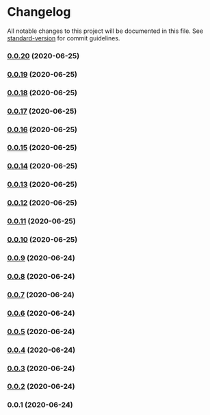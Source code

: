 # Changelog

All notable changes to this project will be documented in this file. See [standard-version](https://github.com/conventional-changelog/standard-version) for commit guidelines.

### [0.0.20](https://github.com/will-to-ride/Python_MonoRepo_Kubeless/compare/beta-v0.0.19...beta-v0.0.20) (2020-06-25)

### [0.0.19](https://github.com/will-to-ride/Python_MonoRepo_Kubeless/compare/beta-v0.0.18...beta-v0.0.19) (2020-06-25)

### [0.0.18](https://github.com/will-to-ride/Python_MonoRepo_Kubeless/compare/beta-v0.0.17...beta-v0.0.18) (2020-06-25)

### [0.0.17](https://github.com/will-to-ride/Python_MonoRepo_Kubeless/compare/beta-v0.0.16...beta-v0.0.17) (2020-06-25)

### [0.0.16](https://github.com/will-to-ride/Python_MonoRepo_Kubeless/compare/beta-v0.0.15...beta-v0.0.16) (2020-06-25)

### [0.0.15](https://github.com/will-to-ride/Python_MonoRepo_Kubeless/compare/beta-v0.0.14...beta-v0.0.15) (2020-06-25)

### [0.0.14](https://github.com/will-to-ride/Python_MonoRepo_Kubeless/compare/beta-v0.0.13...beta-v0.0.14) (2020-06-25)

### [0.0.13](https://github.com/will-to-ride/Python_MonoRepo_Kubeless/compare/beta-v0.0.12...beta-v0.0.13) (2020-06-25)

### [0.0.12](https://github.com/will-to-ride/Python_MonoRepo_Kubeless/compare/beta-v0.0.11...beta-v0.0.12) (2020-06-25)

### [0.0.11](https://github.com/will-to-ride/Python_MonoRepo_Kubeless/compare/beta-v0.0.10...beta-v0.0.11) (2020-06-25)

### [0.0.10](https://github.com/will-to-ride/Python_MonoRepo_Kubeless/compare/beta-v0.0.9...beta-v0.0.10) (2020-06-25)

### [0.0.9](https://github.com/will-to-ride/Python_MonoRepo_Kubeless/compare/beta-v0.0.8...beta-v0.0.9) (2020-06-24)

### [0.0.8](https://github.com/will-to-ride/Python_MonoRepo_Kubeless/compare/beta-v0.0.7...beta-v0.0.8) (2020-06-24)

### [0.0.7](https://github.com/will-to-ride/Python_MonoRepo_Kubeless/compare/beta-v0.0.6...beta-v0.0.7) (2020-06-24)

### [0.0.6](https://github.com/will-to-ride/Python_MonoRepo_Kubeless/compare/beta-v0.0.5...beta-v0.0.6) (2020-06-24)

### [0.0.5](https://github.com/will-to-ride/Python_MonoRepo_Kubeless/compare/beta-v0.0.4...beta-v0.0.5) (2020-06-24)

### [0.0.4](https://github.com/will-to-ride/Python_MonoRepo_Kubeless/compare/beta-v0.0.3...beta-v0.0.4) (2020-06-24)

### [0.0.3](https://github.com/will-to-ride/Python_MonoRepo_Kubeless/compare/beta-v0.0.2...beta-v0.0.3) (2020-06-24)

### [0.0.2](https://github.com/will-to-ride/Python_MonoRepo_Kubeless/compare/beta-v0.0.1...beta-v0.0.2) (2020-06-24)

### 0.0.1 (2020-06-24)
